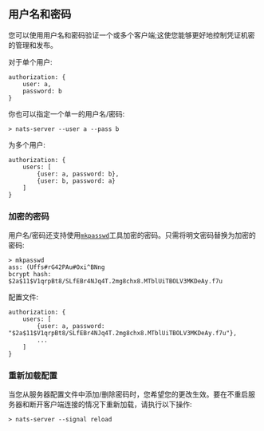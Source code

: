 ## 用户名和密码

您可以使用用户名和密码验证一个或多个客户端;这使您能够更好地控制凭证机密的管理和发布。

对于单个用户:
```
authorization: {
    user: a,
    password: b
}
```

你也可以指定一个单一的用户名/密码:

```
> nats-server --user a --pass b
```

为多个用户:
```
authorization: {
    users: [
        {user: a, password: b},
        {user: b, password: a}
    ]
}
```

### 加密的密码

用户名/密码还支持使用[`mkpasswd`](/nats_tools/mkpasswd.md)工具加密的密码。只需将明文密码替换为加密的密码:

```
> mkpasswd
ass: (Uffs#rG42PAu#Oxi^BNng
bcrypt hash: $2a$11$V1qrpBt8/SLfEBr4NJq4T.2mg8chx8.MTblUiTBOLV3MKDeAy.f7u
```
配置文件:

```
authorization: {
    users: [
        {user: a, password: "$2a$11$V1qrpBt8/SLfEBr4NJq4T.2mg8chx8.MTblUiTBOLV3MKDeAy.f7u"},
        ...    
    ]
}
```

### 重新加载配置


当您从服务器配置文件中添加/删除密码时，您希望您的更改生效。要在不重启服务器和断开客户端连接的情况下重新加载，请执行以下操作:

```
> nats-server --signal reload
```